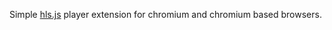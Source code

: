 Simple [hls.js](https://github.com/video-dev/hls.js/) player extension for chromium and chromium based browsers. 
